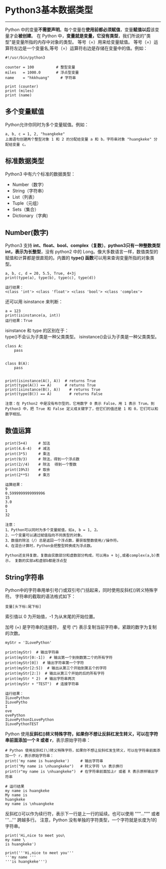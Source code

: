 # Python3基本数据类型
---
Python 中的变量**不需要声明**。每个变量在**使用前都必须赋值**，变量**赋值以后**该变量才会**被创建**。
在 Python 中，**变量就是变量，它没有类型**，我们所说的"类型"是变量所指的内存中对象的类型。
等号（=）用来给变量赋值。
等号（=）运算符左边是一个变量名,等号（=）运算符右边是存储在变量中的值。例如：

	#!/usr/bin/python3
 
	counter = 100          # 整型变量
	miles   = 1000.0       # 浮点型变量
	name    = "hkkhuang"     # 字符串
	 
	print (counter)
	print (miles)
	print (name)
	
## 多个变量赋值
Python允许你同时为多个变量赋值。例如：

	a, b, c = 1, 2, "huangkeke"
	上面语句创建两个整型对象 1 和 2 的分配给变量 a 和 b，字符串对象 "huangkeke" 分配给变量 c。
	
	
## 标准数据类型

Python3 中有六个标准的数据类型：

* Number（数字）
* String（字符串）
* List（列表）
* Tuple（元组）
* Sets（集合）
* Dictionary（字典)

## Number(数字)
Python3 支持 **int、float、bool、complex（复数）**。**python3只有一种整数类型 int，表示为长整型**，没有 python2 中的 Long。像大多数语言一样，数值类型的赋值和计算都是很直观的。内置的 **type() 函数**可以用来查询变量所指的对象类型。

	a, b, c, d = 20, 5.5, True, 4+3j
	print(type(a), type(b), type(c), type(d))
	
	运行结果：
	<class 'int'> <class 'float'> <class 'bool'> <class 'complex'>
	
还可以用 isinstance 来判断：

	a = 123
	print(isinstance(a, int))	
	运行结果：True
	
isinstance 和 type 的区别在于：	
type()不会认为子类是一种父类类型。
isinstance()会认为子类是一种父类类型。

	class A:
	    pass
	
	
	class B(A):
	    pass
	
	
	print(isinstance(A(), A))  # returns True
	print(type(A()) == A)      # returns True
	print(isinstance(B(), A))    # returns True
	print(type(B()) == A)        # returns False
	
	注意：在 Python2 中是没有布尔型的，它用数字 0 表示 False，用 1 表示 True。到
	Python3 中，把 True 和 False 定义成关键字了，但它们的值还是 1 和 0，它们可以和数字相加。
	
## 数值运算

	print(5+4)     # 加法
	print(4.6-4)   # 减法
	print(3*5)     # 乘法
	print(9/3)     # 除法，得到一个浮点数
	print(2//4)    # 除法  得到一个整数
	print(19%3)    # 取余
	print(2**5)    # 乘方
	
	运算结果：
	9
	0.5999999999999996
	15
	3.0
	0
	1
	32
	
	注意：
	1、Python可以同时为多个变量赋值，如a, b = 1, 2。
	2、一个变量可以通过赋值指向不同类型的对象。
	3、数值的除法（/）总是返回一个浮点数，要获取整数使用//操作符。
	4、在混合计算时，Python会把整型转换成为浮点数。
	
	Python还支持复数，复数由实数部分和虚数部分构成，可以用a + bj,或者complex(a,b)表示， 复数的实部a和虚部b都是浮点型
	
## String字符串

Python中的字符串用单引号(')或双引号(")括起来，同时使用反斜杠(\)转义特殊字符。
字符串的截取的语法格式如下：

	变量[头下标:尾下标]

索引值以 0 为开始值，-1 为从末尾的开始位置。

加号 (+) 是字符串的连接符， 星号 (*) 表示复制当前字符串，紧跟的数字为复制的次数。

	myStr = 'ILovePython'
	
	print(myStr)  # 输出字符串
	print(myStr[0:-1])  # 输出第一个到倒数第二个的所有字符
	print(myStr[0])  # 输出字符串第一个字符
	print(myStr[2:5])  # 输出从第三个开始到第五个的字符
	print(myStr[2:])  # 输出从第三个开始的后的所有字符
	print(myStr * 2)  # 输出字符串两次
	print(myStr + "TEST")  # 连接字符串
	
	运行结果：
	ILovePython
	ILovePytho
	I
	ove
	ovePython
	ILovePythonILovePython
	ILovePythonTEST

Python 使用**反斜杠(\)**转义特殊字符，如果你不想让反斜杠发生转义，可以在**字符串前面添加一个 R 或者 r**，表示原始字符串：

	# Python 使用反斜杠(\)转义特殊字符，如果你不想让反斜杠发生转义，可以在字符串前面添加一个 r，表示原始字符串：
	print('my name is huangkeke')     # 输出字符串
	print("My name is \nhuangkeke")   # 转义字符 \n 表示换行
	print(r"my name is \nhuangkeke")  # 在字符串前面加上r 或者 R 表示原样输出字符串
	
	# 运行结果
	my name is huangkeke
	My name is 
	huangkeke
	my name is \nhuangkeke
	
反斜杠(\)可以作为续行符，表示下一行是上一行的延续。也可以使用 """...""" 或者 '''...''' 跨越多行。
注意，Python 没有单独的字符类型，一个字符就是长度为1的字符串。

	print('Hi,nice to meet you\
	my name \
	is huangkeke')
	
	print('''Hi,nice to meet you'''
	'''my name '''
	'''is huangkeke''')